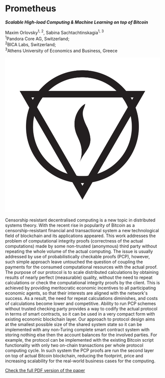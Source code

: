 Prometheus
===

**_Scalable High-load Computing & Machine Learning on top of Bitcoin_**

Maxim Orlovsky<sup>1, 2</sup>, Sabina Sachtachtinskagia<sup>1, 3</sup>  
<sup>1</sup>Pandora Core AG, Switzerland;  
<sup>2</sup>BICA Labs, Switzerland;  
<sup>3</sup>Athens University of Economics and Business, Greece

![Prometheus Logo](assets/logo.svg)

Censorship resistant decentralised computing is a new topic in distributed systems theory. With the recent rise in popularity of Bitcoin as a censorship-resistant financial and transactional system a new technological field of blockchain and its applications appeared. This work addresses the problem of computational integrity proofs (correctness of the actual computations) made by some non-trusted (anonymous) third party without repeating the whole volume of the actual computing. The issue is usually addressed by use of probabilistically checkable proofs (PCP), however, such simple approach leave untouched the question of coupling the payments for the consumed computational resources with the actual proof. The purpose of our protocol is to scale distributed calculations by obtaining results of nearly perfect (measurable) quality, without the need to repeat calculations or check the computational integrity proofs by the client. This is achieved by providing meritocratic economic incentives to all participating economic agents, so that their interests are aligned with the network's success. As a result, the need for repeat calculations diminishes, and costs of calculations become lower and competitive. Ability to run PCP schemes without trusted checking party provides a way to codify the actual protocol in terms of smart contracts, so it can be used in a very compact form with existing economic blockchain layer. Our approach to protocol design aims at the smallest possible size of the shared system state so it can be implemented with any non-Turing complete smart contract system with storing nothing else then the account balances for the involved parties. For example, the protocol can be implemented with the existing Bitcoin script functionality with only two on-chain transactions per whole protocol computing cycle. In such system the PCP proofs are run the second layer on top of actual Bitcoin blockchain, reducing the footprint, price and increasing scalability for the real-world business cases for the computing.

[Check the full PDF version of the paper](./prometheus.pdf)
